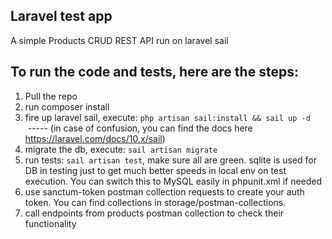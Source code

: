 ## Laravel test app
A simple Products CRUD REST API run on laravel sail

## To run the code and tests, here are the steps:

1. Pull the repo
2. run composer install
3. fire up laravel sail, execute: `php artisan sail:install && sail up -d`      ----- (in case of confusion, you can find the docs here https://laravel.com/docs/10.x/sail)
4. migrate the db, execute: `sail artisan migrate`
5. run tests: `sail artisan test`, make sure all are green. sqlite is used for DB in testing just to get much better speeds in local env on test execution. You can switch this to MySQL easily in phpunit.xml if needed
6. use sanctum-token postman collection requests to create your auth token. You can find collections in storage/postman-collections.
7. call endpoints from products postman collection to check their functionality
